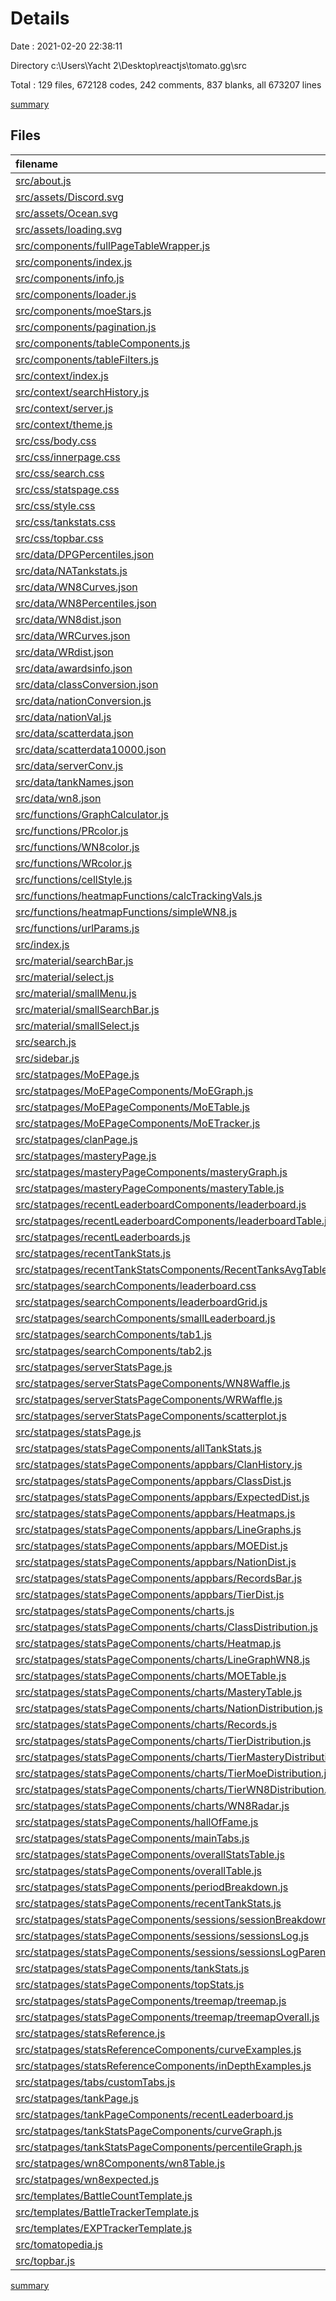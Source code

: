 # Details

Date : 2021-02-20 22:38:11

Directory c:\Users\Yacht 2\Desktop\reactjs\tomato.gg\src

Total : 129 files,  672128 codes, 242 comments, 837 blanks, all 673207 lines

[summary](results.md)

## Files
| filename | language | code | comment | blank | total |
| :--- | :--- | ---: | ---: | ---: | ---: |
| [src/about.js](/src/about.js) | JavaScript | 106 | 0 | 4 | 110 |
| [src/assets/Discord.svg](/src/assets/Discord.svg) | XML | 1 | 0 | 0 | 1 |
| [src/assets/Ocean.svg](/src/assets/Ocean.svg) | XML | 49 | 0 | 0 | 49 |
| [src/assets/loading.svg](/src/assets/loading.svg) | XML | 9 | 0 | 0 | 9 |
| [src/components/fullPageTableWrapper.js](/src/components/fullPageTableWrapper.js) | JavaScript | 13 | 1 | 4 | 18 |
| [src/components/index.js](/src/components/index.js) | JavaScript | 5 | 0 | 1 | 6 |
| [src/components/info.js](/src/components/info.js) | JavaScript | 8 | 0 | 1 | 9 |
| [src/components/loader.js](/src/components/loader.js) | JavaScript | 24 | 0 | 3 | 27 |
| [src/components/moeStars.js](/src/components/moeStars.js) | JavaScript | 12 | 0 | 2 | 14 |
| [src/components/pagination.js](/src/components/pagination.js) | JavaScript | 98 | 5 | 11 | 114 |
| [src/components/tableComponents.js](/src/components/tableComponents.js) | JavaScript | 90 | 1 | 7 | 98 |
| [src/components/tableFilters.js](/src/components/tableFilters.js) | JavaScript | 212 | 0 | 19 | 231 |
| [src/context/index.js](/src/context/index.js) | JavaScript | 14 | 0 | 2 | 16 |
| [src/context/searchHistory.js](/src/context/searchHistory.js) | JavaScript | 41 | 1 | 9 | 51 |
| [src/context/server.js](/src/context/server.js) | JavaScript | 21 | 0 | 6 | 27 |
| [src/context/theme.js](/src/context/theme.js) | JavaScript | 22 | 1 | 7 | 30 |
| [src/css/body.css](/src/css/body.css) | CSS | 46 | 8 | 12 | 66 |
| [src/css/innerpage.css](/src/css/innerpage.css) | CSS | 29 | 0 | 5 | 34 |
| [src/css/search.css](/src/css/search.css) | CSS | 35 | 0 | 5 | 40 |
| [src/css/statspage.css](/src/css/statspage.css) | CSS | 59 | 4 | 5 | 68 |
| [src/css/style.css](/src/css/style.css) | CSS | 29 | 2 | 7 | 38 |
| [src/css/tankstats.css](/src/css/tankstats.css) | CSS | 42 | 0 | 7 | 49 |
| [src/css/topbar.css](/src/css/topbar.css) | CSS | 67 | 4 | 10 | 81 |
| [src/data/DPGPercentiles.json](/src/data/DPGPercentiles.json) | JSON | 260,553 | 0 | 0 | 260,553 |
| [src/data/NATankstats.js](/src/data/NATankstats.js) | JavaScript | 10,475 | 0 | 2 | 10,477 |
| [src/data/WN8Curves.json](/src/data/WN8Curves.json) | JSON | 62,205 | 0 | 0 | 62,205 |
| [src/data/WN8Percentiles.json](/src/data/WN8Percentiles.json) | JSON | 260,553 | 0 | 0 | 260,553 |
| [src/data/WN8dist.json](/src/data/WN8dist.json) | JSON | 68 | 0 | 0 | 68 |
| [src/data/WRCurves.json](/src/data/WRCurves.json) | JSON | 44,421 | 0 | 0 | 44,421 |
| [src/data/WRdist.json](/src/data/WRdist.json) | JSON | 68 | 0 | 0 | 68 |
| [src/data/awardsinfo.json](/src/data/awardsinfo.json) | JSON | 158 | 0 | 0 | 158 |
| [src/data/classConversion.json](/src/data/classConversion.json) | JSON | 7 | 0 | 0 | 7 |
| [src/data/nationConversion.js](/src/data/nationConversion.js) | JavaScript | 14 | 0 | 2 | 16 |
| [src/data/nationVal.js](/src/data/nationVal.js) | JavaScript | 14 | 0 | 2 | 16 |
| [src/data/scatterdata.json](/src/data/scatterdata.json) | JSON | 4,007 | 0 | 0 | 4,007 |
| [src/data/scatterdata10000.json](/src/data/scatterdata10000.json) | JSON | 4,007 | 0 | 0 | 4,007 |
| [src/data/serverConv.js](/src/data/serverConv.js) | JavaScript | 11 | 0 | 1 | 12 |
| [src/data/tankNames.json](/src/data/tankNames.json) | JSON | 5,474 | 0 | 0 | 5,474 |
| [src/data/wn8.json](/src/data/wn8.json) | JSON | 4,748 | 0 | 0 | 4,748 |
| [src/functions/GraphCalculator.js](/src/functions/GraphCalculator.js) | JavaScript | 2,140 | 0 | 21 | 2,161 |
| [src/functions/PRcolor.js](/src/functions/PRcolor.js) | JavaScript | 23 | 0 | 1 | 24 |
| [src/functions/WN8color.js](/src/functions/WN8color.js) | JavaScript | 19 | 0 | 1 | 20 |
| [src/functions/WRcolor.js](/src/functions/WRcolor.js) | JavaScript | 19 | 0 | 1 | 20 |
| [src/functions/cellStyle.js](/src/functions/cellStyle.js) | JavaScript | 18 | 0 | 2 | 20 |
| [src/functions/heatmapFunctions/calcTrackingVals.js](/src/functions/heatmapFunctions/calcTrackingVals.js) | JavaScript | 90 | 0 | 7 | 97 |
| [src/functions/heatmapFunctions/simpleWN8.js](/src/functions/heatmapFunctions/simpleWN8.js) | JavaScript | 48 | 0 | 3 | 51 |
| [src/functions/urlParams.js](/src/functions/urlParams.js) | JavaScript | 17 | 0 | 3 | 20 |
| [src/index.js](/src/index.js) | JavaScript | 12 | 0 | 3 | 15 |
| [src/material/searchBar.js](/src/material/searchBar.js) | JavaScript | 63 | 0 | 5 | 68 |
| [src/material/select.js](/src/material/select.js) | JavaScript | 40 | 0 | 5 | 45 |
| [src/material/smallMenu.js](/src/material/smallMenu.js) | JavaScript | 183 | 12 | 17 | 212 |
| [src/material/smallSearchBar.js](/src/material/smallSearchBar.js) | JavaScript | 78 | 2 | 7 | 87 |
| [src/material/smallSelect.js](/src/material/smallSelect.js) | JavaScript | 44 | 0 | 4 | 48 |
| [src/search.js](/src/search.js) | JavaScript | 66 | 1 | 6 | 73 |
| [src/sidebar.js](/src/sidebar.js) | JavaScript | 284 | 7 | 25 | 316 |
| [src/statpages/MoEPage.js](/src/statpages/MoEPage.js) | JavaScript | 144 | 0 | 14 | 158 |
| [src/statpages/MoEPageComponents/MoEGraph.js](/src/statpages/MoEPageComponents/MoEGraph.js) | JavaScript | 110 | 0 | 2 | 112 |
| [src/statpages/MoEPageComponents/MoETable.js](/src/statpages/MoEPageComponents/MoETable.js) | JavaScript | 374 | 21 | 21 | 416 |
| [src/statpages/MoEPageComponents/MoETracker.js](/src/statpages/MoEPageComponents/MoETracker.js) | JavaScript | 444 | 18 | 26 | 488 |
| [src/statpages/clanPage.js](/src/statpages/clanPage.js) | JavaScript | 2 | 0 | 1 | 3 |
| [src/statpages/masteryPage.js](/src/statpages/masteryPage.js) | JavaScript | 93 | 0 | 10 | 103 |
| [src/statpages/masteryPageComponents/masteryGraph.js](/src/statpages/masteryPageComponents/masteryGraph.js) | JavaScript | 110 | 0 | 2 | 112 |
| [src/statpages/masteryPageComponents/masteryTable.js](/src/statpages/masteryPageComponents/masteryTable.js) | JavaScript | 372 | 17 | 19 | 408 |
| [src/statpages/recentLeaderboardComponents/leaderboard.js](/src/statpages/recentLeaderboardComponents/leaderboard.js) | JavaScript | 253 | 2 | 21 | 276 |
| [src/statpages/recentLeaderboardComponents/leaderboardTable.js](/src/statpages/recentLeaderboardComponents/leaderboardTable.js) | JavaScript | 153 | 2 | 7 | 162 |
| [src/statpages/recentLeaderboards.js](/src/statpages/recentLeaderboards.js) | JavaScript | 31 | 0 | 3 | 34 |
| [src/statpages/recentTankStats.js](/src/statpages/recentTankStats.js) | JavaScript | 88 | 2 | 9 | 99 |
| [src/statpages/recentTankStatsComponents/RecentTanksAvgTable.js](/src/statpages/recentTankStatsComponents/RecentTanksAvgTable.js) | JavaScript | 299 | 2 | 9 | 310 |
| [src/statpages/searchComponents/leaderboard.css](/src/statpages/searchComponents/leaderboard.css) | CSS | 5 | 0 | 1 | 6 |
| [src/statpages/searchComponents/leaderboardGrid.js](/src/statpages/searchComponents/leaderboardGrid.js) | JavaScript | 16 | 0 | 2 | 18 |
| [src/statpages/searchComponents/smallLeaderboard.js](/src/statpages/searchComponents/smallLeaderboard.js) | JavaScript | 272 | 1 | 13 | 286 |
| [src/statpages/searchComponents/tab1.js](/src/statpages/searchComponents/tab1.js) | JavaScript | 78 | 0 | 8 | 86 |
| [src/statpages/searchComponents/tab2.js](/src/statpages/searchComponents/tab2.js) | JavaScript | 74 | 0 | 9 | 83 |
| [src/statpages/serverStatsPage.js](/src/statpages/serverStatsPage.js) | JavaScript | 139 | 0 | 4 | 143 |
| [src/statpages/serverStatsPageComponents/WN8Waffle.js](/src/statpages/serverStatsPageComponents/WN8Waffle.js) | JavaScript | 59 | 0 | 2 | 61 |
| [src/statpages/serverStatsPageComponents/WRWaffle.js](/src/statpages/serverStatsPageComponents/WRWaffle.js) | JavaScript | 59 | 0 | 2 | 61 |
| [src/statpages/serverStatsPageComponents/scatterplot.js](/src/statpages/serverStatsPageComponents/scatterplot.js) | JavaScript | 67 | 1 | 2 | 70 |
| [src/statpages/statsPage.js](/src/statpages/statsPage.js) | JavaScript | 182 | 2 | 15 | 199 |
| [src/statpages/statsPageComponents/allTankStats.js](/src/statpages/statsPageComponents/allTankStats.js) | JavaScript | 54 | 0 | 4 | 58 |
| [src/statpages/statsPageComponents/appbars/ClanHistory.js](/src/statpages/statsPageComponents/appbars/ClanHistory.js) | JavaScript | 221 | 2 | 13 | 236 |
| [src/statpages/statsPageComponents/appbars/ClassDist.js](/src/statpages/statsPageComponents/appbars/ClassDist.js) | JavaScript | 27 | 0 | 4 | 31 |
| [src/statpages/statsPageComponents/appbars/ExpectedDist.js](/src/statpages/statsPageComponents/appbars/ExpectedDist.js) | JavaScript | 23 | 0 | 4 | 27 |
| [src/statpages/statsPageComponents/appbars/Heatmaps.js](/src/statpages/statsPageComponents/appbars/Heatmaps.js) | JavaScript | 29 | 0 | 4 | 33 |
| [src/statpages/statsPageComponents/appbars/LineGraphs.js](/src/statpages/statsPageComponents/appbars/LineGraphs.js) | JavaScript | 33 | 0 | 4 | 37 |
| [src/statpages/statsPageComponents/appbars/MOEDist.js](/src/statpages/statsPageComponents/appbars/MOEDist.js) | JavaScript | 55 | 0 | 4 | 59 |
| [src/statpages/statsPageComponents/appbars/NationDist.js](/src/statpages/statsPageComponents/appbars/NationDist.js) | JavaScript | 36 | 0 | 5 | 41 |
| [src/statpages/statsPageComponents/appbars/RecordsBar.js](/src/statpages/statsPageComponents/appbars/RecordsBar.js) | JavaScript | 23 | 0 | 4 | 27 |
| [src/statpages/statsPageComponents/appbars/TierDist.js](/src/statpages/statsPageComponents/appbars/TierDist.js) | JavaScript | 27 | 0 | 4 | 31 |
| [src/statpages/statsPageComponents/charts.js](/src/statpages/statsPageComponents/charts.js) | JavaScript | 286 | 8 | 14 | 308 |
| [src/statpages/statsPageComponents/charts/ClassDistribution.js](/src/statpages/statsPageComponents/charts/ClassDistribution.js) | JavaScript | 58 | 0 | 2 | 60 |
| [src/statpages/statsPageComponents/charts/Heatmap.js](/src/statpages/statsPageComponents/charts/Heatmap.js) | JavaScript | 119 | 5 | 2 | 126 |
| [src/statpages/statsPageComponents/charts/LineGraphWN8.js](/src/statpages/statsPageComponents/charts/LineGraphWN8.js) | JavaScript | 97 | 0 | 3 | 100 |
| [src/statpages/statsPageComponents/charts/MOETable.js](/src/statpages/statsPageComponents/charts/MOETable.js) | JavaScript | 111 | 0 | 10 | 121 |
| [src/statpages/statsPageComponents/charts/MasteryTable.js](/src/statpages/statsPageComponents/charts/MasteryTable.js) | JavaScript | 115 | 0 | 10 | 125 |
| [src/statpages/statsPageComponents/charts/NationDistribution.js](/src/statpages/statsPageComponents/charts/NationDistribution.js) | JavaScript | 65 | 0 | 2 | 67 |
| [src/statpages/statsPageComponents/charts/Records.js](/src/statpages/statsPageComponents/charts/Records.js) | JavaScript | 129 | 0 | 7 | 136 |
| [src/statpages/statsPageComponents/charts/TierDistribution.js](/src/statpages/statsPageComponents/charts/TierDistribution.js) | JavaScript | 107 | 0 | 3 | 110 |
| [src/statpages/statsPageComponents/charts/TierMasteryDistribution.js](/src/statpages/statsPageComponents/charts/TierMasteryDistribution.js) | JavaScript | 106 | 0 | 2 | 108 |
| [src/statpages/statsPageComponents/charts/TierMoeDistribution.js](/src/statpages/statsPageComponents/charts/TierMoeDistribution.js) | JavaScript | 105 | 0 | 2 | 107 |
| [src/statpages/statsPageComponents/charts/TierWN8Distribution.js](/src/statpages/statsPageComponents/charts/TierWN8Distribution.js) | JavaScript | 77 | 0 | 2 | 79 |
| [src/statpages/statsPageComponents/charts/WN8Radar.js](/src/statpages/statsPageComponents/charts/WN8Radar.js) | JavaScript | 77 | 1 | 2 | 80 |
| [src/statpages/statsPageComponents/hallOfFame.js](/src/statpages/statsPageComponents/hallOfFame.js) | JavaScript | 359 | 0 | 38 | 397 |
| [src/statpages/statsPageComponents/mainTabs.js](/src/statpages/statsPageComponents/mainTabs.js) | JavaScript | 130 | 2 | 7 | 139 |
| [src/statpages/statsPageComponents/overallStatsTable.js](/src/statpages/statsPageComponents/overallStatsTable.js) | JavaScript | 277 | 2 | 7 | 286 |
| [src/statpages/statsPageComponents/overallTable.js](/src/statpages/statsPageComponents/overallTable.js) | JavaScript | 588 | 19 | 25 | 632 |
| [src/statpages/statsPageComponents/periodBreakdown.js](/src/statpages/statsPageComponents/periodBreakdown.js) | JavaScript | 339 | 16 | 15 | 370 |
| [src/statpages/statsPageComponents/recentTankStats.js](/src/statpages/statsPageComponents/recentTankStats.js) | JavaScript | 350 | 0 | 8 | 358 |
| [src/statpages/statsPageComponents/sessions/sessionBreakdown.js](/src/statpages/statsPageComponents/sessions/sessionBreakdown.js) | JavaScript | 194 | 2 | 6 | 202 |
| [src/statpages/statsPageComponents/sessions/sessionsLog.js](/src/statpages/statsPageComponents/sessions/sessionsLog.js) | JavaScript | 243 | 9 | 9 | 261 |
| [src/statpages/statsPageComponents/sessions/sessionsLogParent.js](/src/statpages/statsPageComponents/sessions/sessionsLogParent.js) | JavaScript | 33 | 0 | 5 | 38 |
| [src/statpages/statsPageComponents/tankStats.js](/src/statpages/statsPageComponents/tankStats.js) | JavaScript | 413 | 0 | 10 | 423 |
| [src/statpages/statsPageComponents/topStats.js](/src/statpages/statsPageComponents/topStats.js) | JavaScript | 235 | 0 | 8 | 243 |
| [src/statpages/statsPageComponents/treemap/treemap.js](/src/statpages/statsPageComponents/treemap/treemap.js) | JavaScript | 49 | 0 | 5 | 54 |
| [src/statpages/statsPageComponents/treemap/treemapOverall.js](/src/statpages/statsPageComponents/treemap/treemapOverall.js) | JavaScript | 379 | 0 | 9 | 388 |
| [src/statpages/statsReference.js](/src/statpages/statsReference.js) | JavaScript | 155 | 0 | 4 | 159 |
| [src/statpages/statsReferenceComponents/curveExamples.js](/src/statpages/statsReferenceComponents/curveExamples.js) | JavaScript | 198 | 0 | 9 | 207 |
| [src/statpages/statsReferenceComponents/inDepthExamples.js](/src/statpages/statsReferenceComponents/inDepthExamples.js) | JavaScript | 140 | 0 | 9 | 149 |
| [src/statpages/tabs/customTabs.js](/src/statpages/tabs/customTabs.js) | JavaScript | 48 | 0 | 4 | 52 |
| [src/statpages/tankPage.js](/src/statpages/tankPage.js) | JavaScript | 206 | 0 | 23 | 229 |
| [src/statpages/tankPageComponents/recentLeaderboard.js](/src/statpages/tankPageComponents/recentLeaderboard.js) | JavaScript | 220 | 27 | 15 | 262 |
| [src/statpages/tankStatsPageComponents/curveGraph.js](/src/statpages/tankStatsPageComponents/curveGraph.js) | JavaScript | 230 | 4 | 5 | 239 |
| [src/statpages/tankStatsPageComponents/percentileGraph.js](/src/statpages/tankStatsPageComponents/percentileGraph.js) | JavaScript | 110 | 0 | 4 | 114 |
| [src/statpages/wn8Components/wn8Table.js](/src/statpages/wn8Components/wn8Table.js) | JavaScript | 309 | 20 | 15 | 344 |
| [src/statpages/wn8expected.js](/src/statpages/wn8expected.js) | JavaScript | 55 | 0 | 9 | 64 |
| [src/templates/BattleCountTemplate.js](/src/templates/BattleCountTemplate.js) | JavaScript | 9 | 0 | 2 | 11 |
| [src/templates/BattleTrackerTemplate.js](/src/templates/BattleTrackerTemplate.js) | JavaScript | 75 | 0 | 2 | 77 |
| [src/templates/EXPTrackerTemplate.js](/src/templates/EXPTrackerTemplate.js) | JavaScript | 75 | 0 | 2 | 77 |
| [src/tomatopedia.js](/src/tomatopedia.js) | JavaScript | 71 | 0 | 5 | 76 |
| [src/topbar.js](/src/topbar.js) | JavaScript | 275 | 8 | 19 | 302 |

[summary](results.md)
